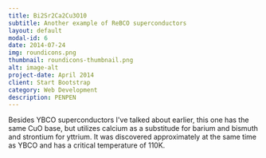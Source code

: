 ```yaml
---
title: Bi2Sr2Ca2Cu3O10
subtitle: Another example of ReBCO superconductors
layout: default
modal-id: 6
date: 2014-07-24
img: roundicons.png
thumbnail: roundicons-thumbnail.png
alt: image-alt
project-date: April 2014
client: Start Bootstrap
category: Web Development
description: PENPEN
---
```

Besides YBCO superconductors I've talked about earlier, this one has the same CuO base, but utilizes calcium as a substitude for barium and bismuth and strontium for yttrium. It was discovered approximately at the same time as YBCO and has a critical temperature of 110K.